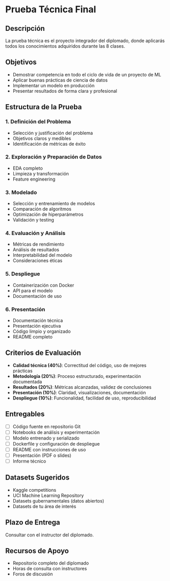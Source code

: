 # Prueba Técnica Final

## Descripción
La prueba técnica es el proyecto integrador del diplomado, donde aplicarás todos los conocimientos adquiridos durante las 8 clases.

## Objetivos
- Demostrar competencia en todo el ciclo de vida de un proyecto de ML
- Aplicar buenas prácticas de ciencia de datos
- Implementar un modelo en producción
- Presentar resultados de forma clara y profesional

## Estructura de la Prueba

### 1. Definición del Problema
- Selección y justificación del problema
- Objetivos claros y medibles
- Identificación de métricas de éxito

### 2. Exploración y Preparación de Datos
- EDA completo
- Limpieza y transformación
- Feature engineering

### 3. Modelado
- Selección y entrenamiento de modelos
- Comparación de algoritmos
- Optimización de hiperparámetros
- Validación y testing

### 4. Evaluación y Análisis
- Métricas de rendimiento
- Análisis de resultados
- Interpretabilidad del modelo
- Consideraciones éticas

### 5. Despliegue
- Containerización con Docker
- API para el modelo
- Documentación de uso

### 6. Presentación
- Documentación técnica
- Presentación ejecutiva
- Código limpio y organizado
- README completo

## Criterios de Evaluación
- **Calidad técnica (40%)**: Correctitud del código, uso de mejores prácticas
- **Metodología (20%)**: Proceso estructurado, experimentación documentada
- **Resultados (20%)**: Métricas alcanzadas, validez de conclusiones
- **Presentación (10%)**: Claridad, visualizaciones, documentación
- **Despliegue (10%)**: Funcionalidad, facilidad de uso, reproducibilidad

## Entregables
- [ ] Código fuente en repositorio Git
- [ ] Notebooks de análisis y experimentación
- [ ] Modelo entrenado y serializado
- [ ] Dockerfile y configuración de despliegue
- [ ] README con instrucciones de uso
- [ ] Presentación (PDF o slides)
- [ ] Informe técnico

## Datasets Sugeridos
- Kaggle competitions
- UCI Machine Learning Repository
- Datasets gubernamentales (datos abiertos)
- Datasets de tu área de interés

## Plazo de Entrega
Consultar con el instructor del diplomado.

## Recursos de Apoyo
- Repositorio completo del diplomado
- Horas de consulta con instructores
- Foros de discusión
